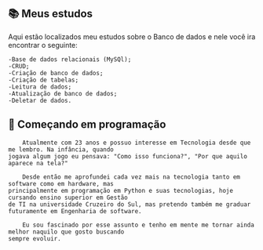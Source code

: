 ## 📚 Meus estudos

Aqui estão localizados meu estudos sobre o Banco de dados
e nele você ira encontrar o seguinte:

    -Base de dados relacionais (MySQl);
    -CRUD;
    -Criação de banco de dados;
    -Criação de tabelas;
    -Leitura de dados;
    -Atualização de banco de dados;
    -Deletar de dados.

## 🚀 Começando em programação
        Atualmente com 23 anos e possuo interesse em Tecnologia desde que me lembro. Na infância, quando 
    jogava algum jogo eu pensava: "Como isso funciona?", "Por que aquilo aparece na tela?"

        Desde então me aprofundei cada vez mais na tecnologia tanto em software como em hardware, mas 
    principalmente em programação em Python e suas tecnologias, hoje cursando ensino superior em Gestão 
    de TI na universidade Cruzeiro do Sul, mas pretendo também me graduar futuramente em Engenharia de software.

        Eu sou fascinado por esse assunto e tenho em mente me tornar ainda melhor naquilo que gosto buscando 
    sempre evoluir.
